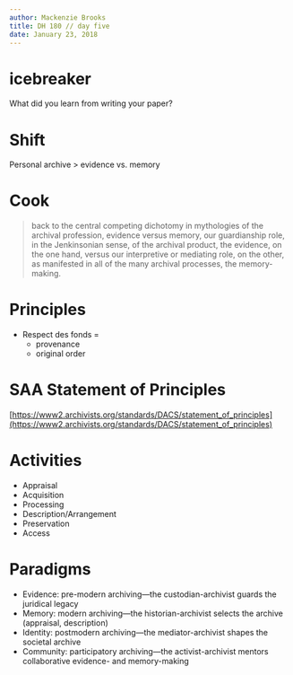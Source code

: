 ```yaml
---
author: Mackenzie Brooks
title: DH 180 // day five
date: January 23, 2018
---
```


# icebreaker
What did you learn from writing your paper? 

# Shift
Personal archive > evidence vs. memory

# Cook
> back to the central competing dichotomy in mythologies of the archival profession, evidence versus memory, our guardianship role, in the Jenkinsonian sense, of the archival product, the evidence, on the one hand, versus our interpretive or mediating role, on the other, as manifested in all of the many archival processes, the memory-making.


# Principles
* Respect des fonds = 
	* provenance 
	* original order

# SAA Statement of Principles
[https://www2.archivists.org/standards/DACS/statement_of_principles](https://www2.archivists.org/standards/DACS/statement_of_principles)

# Activities
* Appraisal 
* Acquisition
* Processing
* Description/Arrangement 
* Preservation
* Access

# Paradigms
* Evidence: pre-modern archiving—the custodian-archivist guards the juridical legacy
* Memory: modern archiving—the historian-archivist selects the archive (appraisal, description)
* Identity: postmodern archiving—the mediator-archivist shapes the societal archive
* Community: participatory archiving—the activist-archivist mentors collaborative evidence- and memory-making
